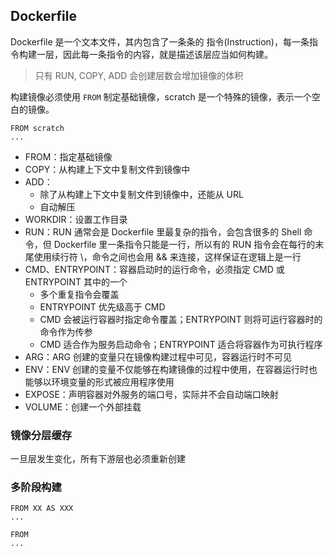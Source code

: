 ## Dockerfile

Dockerfile 是一个文本文件，其内包含了一条条的 指令(Instruction)，每一条指令构建一层，因此每一条指令的内容，就是描述该层应当如何构建。

> 只有 RUN, COPY, ADD 会创建层数会增加镜像的体积

构建镜像必须使用 `FROM` 制定基础镜像，scratch 是一个特殊的镜像，表示一个空白的镜像。

```
FROM scratch
...
```

 
- FROM：指定基础镜像
- COPY：从构建上下文中复制文件到镜像中
- ADD：
  - 除了从构建上下文中复制文件到镜像中，还能从 URL
  - 自动解压
- WORKDIR：设置工作目录
- RUN：RUN 通常会是 Dockerfile 里最复杂的指令，会包含很多的 Shell 命令，但 Dockerfile 里一条指令只能是一行，所以有的 RUN 指令会在每行的末尾使用续行符 \，命令之间也会用 && 来连接，这样保证在逻辑上是一行
- CMD、ENTRYPOINT：容器启动时的运行命令，必须指定 CMD 或 ENTRYPOINT 其中的一个
  - 多个重复指令会覆盖
  - ENTRYPOINT 优先级高于 CMD
  - CMD 会被运行容器时指定命令覆盖；ENTRYPOINT 则将可运行容器时的命令作为传参
  - CMD 适合作为服务启动命令；ENTRYPOINT 适合将容器作为可执行程序
- ARG：ARG 创建的变量只在镜像构建过程中可见，容器运行时不可见
- ENV：ENV 创建的变量不仅能够在构建镜像的过程中使用，在容器运行时也能够以环境变量的形式被应用程序使用
- EXPOSE：声明容器对外服务的端口号，实际并不会自动端口映射
- VOLUME：创建一个外部挂载

### 镜像分层缓存

一旦层发生变化，所有下游层也必须重新创建

### 多阶段构建

```
FROM XX AS XXX
...

FROM
...

```





